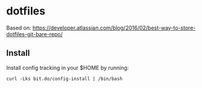 # dotfiles
Based on:
https://developer.atlassian.com/blog/2016/02/best-way-to-store-dotfiles-git-bare-repo/
## Install
Install config tracking in your $HOME by running:
```
curl -Lks bit.do/config-install | /bin/bash
